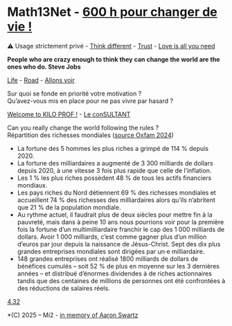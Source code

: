 # Math13Net - [600 h pour changer de vie !](https://youtu.be/rX1fjyX3mGU?si=_yPK_-CK3pKO973H)
⚠️ Usage strictement privé - [Think different](https://youtu.be/JHFrR6sD6gw?si=4lZNLp5rvtaKNM9p) - [Trust](https://youtu.be/llKvV8_T95M?si=iaUofuO6akBnU5pt) - [Love is all you need](https://youtu.be/_7xMfIp-irg?si=6f_3MPHx-RIfP0DE)  

**People who are crazy enough to think they can change the world are the ones who do. Steve Jobs**  

[Life](https://youtu.be/kYfNvmF0Bqw?si=k5fuCeQx4MoDPxsx) - [Road](https://youtu.be/bB28ah9AOUQ?si=tnzltuC5I3lLhEYQ) - [Allons voir](https://youtu.be/ykpDVaMHGT4?si=T2F9VeuBz-_onayP)

Sur quoi se fonde en priorité votre motivation ?  
Qu’avez-vous mis en place pour ne pas vivre par hasard ?

[Welcome to KILO PROF !](https://youtu.be/WmKEBn0_JrM?si=bydsJ8wJY4Mi37Je) - [Le conSULTANT](https://editionsgouttedor.com/catalogue/le-consultant/)  

Can you really change the world following the rules ?  
Répartition des richesses mondiales ([source Oxfam 2024](https://www.C.org/inegalites-et-justice-fiscale/multinationales-et-inegalites-multiples/#:~:text=Les%201%20%25%20les%20plus%20riches,21%20%25%20de%20la%20population%20mondiale.))  
* La fortune des 5 hommes les plus riches a grimpé de 114 % depuis 2020.
* La fortune des milliardaires a augmenté de 3 300 milliards de dollars depuis 2020, à une vitesse 3 fois plus rapide que celle de l’inflation.
* Les 1 % les plus riches possèdent 48 % de tous les actifs financiers mondiaux.
* Les pays riches du Nord détiennent 69 % des richesses mondiales et accueillent 74 % des richesses des milliardaires alors qu’ils n’abritent que 21 % de la population mondiale.
* Au rythme actuel, il faudrait plus de deux siècles pour mettre fin à la pauvreté, mais dans à peine 10 ans nous pourrions voir pour la première fois la fortune d’un multimilliardaire franchir le cap des 1 000 milliards de dollars. Avoir 1 000 milliards, c’est comme gagner plus d’un million d’euros par jour depuis la naissance de Jésus-Christ.
Sept des dix plus grandes entreprises mondiales sont dirigées par un·e milliardaire.
* 148 grandes entreprises ont réalisé 1800 milliards de dollars de bénéfices cumulés – soit 52 % de plus en moyenne sur les 3 dernières années – et distribué d’énormes dividendes à de riches actionnaires tandis que des centaines de millions de personnes ont été confrontées à des réductions de salaires réels.

[4.32](https://youtu.be/uHM88mZ4k50?si=9V0EzvmcXbltdM8W)
  
*(C) 2025 – Mi2 - [in memory of Aaron Swartz](https://youtu.be/9vz06QO3UkQ?si=_tqruJHnmn-N4KS0)
